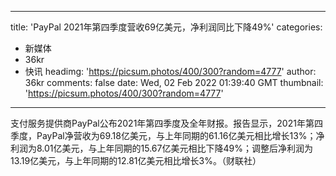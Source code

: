 
---
title: 'PayPal 2021年第四季度营收69亿美元，净利润同比下降49%'
categories: 
 - 新媒体
 - 36kr
 - 快讯
headimg: 'https://picsum.photos/400/300?random=4777'
author: 36kr
comments: false
date: Wed, 02 Feb 2022 01:39:40 GMT
thumbnail: 'https://picsum.photos/400/300?random=4777'
---

<div>   
支付服务提供商PayPal公布2021年第四季度及全年财报。报告显示，2021年第四季度，PayPal净营收为69.18亿美元，与上年同期的61.16亿美元相比增长13%；净利润为8.01亿美元，与上年同期的15.67亿美元相比下降49%；调整后净利润为13.19亿美元，与上年同期的12.81亿美元相比增长3%。（财联社）  
</div>
            